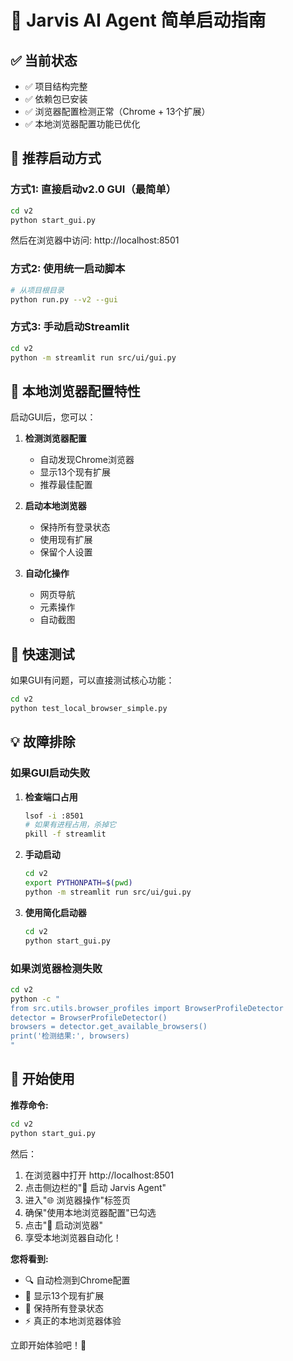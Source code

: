 # 🚀 Jarvis AI Agent 简单启动指南

## ✅ 当前状态

- ✅ 项目结构完整
- ✅ 依赖包已安装
- ✅ 浏览器配置检测正常（Chrome + 13个扩展）
- ✅ 本地浏览器配置功能已优化

## 🎯 推荐启动方式

### 方式1: 直接启动v2.0 GUI（最简单）

```bash
cd v2
python start_gui.py
```

然后在浏览器中访问: http://localhost:8501

### 方式2: 使用统一启动脚本

```bash
# 从项目根目录
python run.py --v2 --gui
```

### 方式3: 手动启动Streamlit

```bash
cd v2
python -m streamlit run src/ui/gui.py
```

## 🌟 本地浏览器配置特性

启动GUI后，您可以：

1. **检测浏览器配置**
   - 自动发现Chrome浏览器
   - 显示13个现有扩展
   - 推荐最佳配置

2. **启动本地浏览器**
   - 保持所有登录状态
   - 使用现有扩展
   - 保留个人设置

3. **自动化操作**
   - 网页导航
   - 元素操作
   - 自动截图

## 🧪 快速测试

如果GUI有问题，可以直接测试核心功能：

```bash
cd v2
python test_local_browser_simple.py
```

## 💡 故障排除

### 如果GUI启动失败

1. **检查端口占用**
   ```bash
   lsof -i :8501
   # 如果有进程占用，杀掉它
   pkill -f streamlit
   ```

2. **手动启动**
   ```bash
   cd v2
   export PYTHONPATH=$(pwd)
   python -m streamlit run src/ui/gui.py
   ```

3. **使用简化启动器**
   ```bash
   cd v2
   python start_gui.py
   ```

### 如果浏览器检测失败

```bash
cd v2
python -c "
from src.utils.browser_profiles import BrowserProfileDetector
detector = BrowserProfileDetector()
browsers = detector.get_available_browsers()
print('检测结果:', browsers)
"
```

## 🎉 开始使用

**推荐命令:**
```bash
cd v2
python start_gui.py
```

然后：
1. 在浏览器中打开 http://localhost:8501
2. 点击侧边栏的"🚀 启动 Jarvis Agent"
3. 进入"🌐 浏览器操作"标签页
4. 确保"使用本地浏览器配置"已勾选
5. 点击"🚀 启动浏览器"
6. 享受本地浏览器自动化！

**您将看到:**
- 🔍 自动检测到Chrome配置
- 🧩 显示13个现有扩展
- 🔐 保持所有登录状态
- ⚡ 真正的本地浏览器体验

立即开始体验吧！🚀

